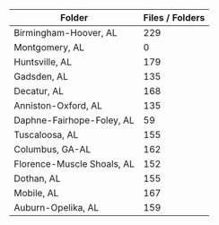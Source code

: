 | Folder                     |   Files / Folders |
|----------------------------|-------------------|
| Birmingham-Hoover, AL      |               229 |
| Montgomery, AL             |                 0 |
| Huntsville, AL             |               179 |
| Gadsden, AL                |               135 |
| Decatur, AL                |               168 |
| Anniston-Oxford, AL        |               135 |
| Daphne-Fairhope-Foley, AL  |                59 |
| Tuscaloosa, AL             |               155 |
| Columbus, GA-AL            |               162 |
| Florence-Muscle Shoals, AL |               152 |
| Dothan, AL                 |               155 |
| Mobile, AL                 |               167 |
| Auburn-Opelika, AL         |               159 |